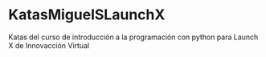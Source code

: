 # KatasMiguelSLaunchX
Katas del curso de introducción a la programación con python para Launch X de Innovacción Virtual
